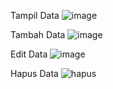 Tampil Data
![image](https://user-images.githubusercontent.com/98217104/150638786-476e3d6c-77d8-4f5e-80bb-ad44a9bf1865.png)

Tambah Data
![image](https://user-images.githubusercontent.com/98217104/150638799-aa7749c4-b4a3-4851-b133-1d80f1d873b9.png)

Edit Data
![image](https://user-images.githubusercontent.com/98217104/150638808-5fcf7282-d60c-431c-994d-5e5efbcd67c8.png)

Hapus Data
![hapus](https://user-images.githubusercontent.com/98217104/150638814-807c6a9a-d5b5-451c-8cc8-26c71b6fe53f.png)
